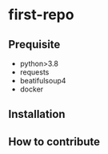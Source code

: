 # first-repo


## Prequisite

- python>3.8
- requests
- beatifulsoup4
- docker

## Installation

## How to contribute


